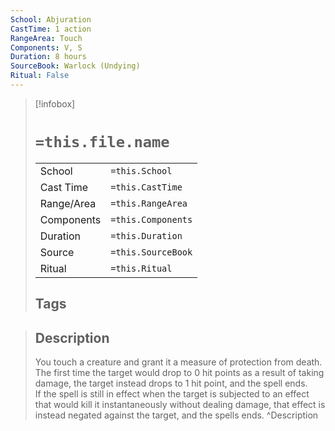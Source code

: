 ```yaml
---
School: Abjuration
CastTime: 1 action
RangeArea: Touch
Components: V, S
Duration: 8 hours
SourceBook: Warlock (Undying)
Ritual: False
---
```

> [!infobox]
>
> # `=this.file.name`
> |            |                    |
> | ---------- | ------------------ |
> | School     | `=this.School`     |
> | Cast Time  | `=this.CastTime`   |
> | Range/Area | `=this.RangeArea`  |
> | Components | `=this.Components` |
> | Duration   | `=this.Duration`   |
> | Source     | `=this.SourceBook` |
> | Ritual     | `=this.Ritual`     |
>## Tags
>

> ## Description
> You touch a creature and grant it a measure of protection from death.<br> The first time the target would drop to 0 hit points as a result of taking damage, the target instead drops to 1 hit point, and the spell ends.<br> If the spell is still in effect when the target is subjected to an effect that would kill it instantaneously without dealing damage, that effect is instead negated against the target, and the spells ends.
> ^Description